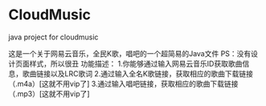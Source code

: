 # CloudMusic
java project for cloudmusic

这是一个关于网易云音乐，全民K歌，唱吧的一个超简易的Java文件
PS：没有设计页面样式，所以很丑
功能描述：
1.你能够通过输入网易云音乐ID获取歌曲信息，歌曲链接以及LRC歌词
2.通过输入全名K歌链接，获取相应的歌曲下载链接（.m4a）[这就不用vip了]
3.通过输入唱吧链接，获取相应的歌曲下载链接（.mp3）[这就不用vip了]
